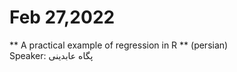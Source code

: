 # Feb 27,2022
** A practical example of regression in R ** (persian)<br />
Speaker: پگاه عابدینی 
<br />
